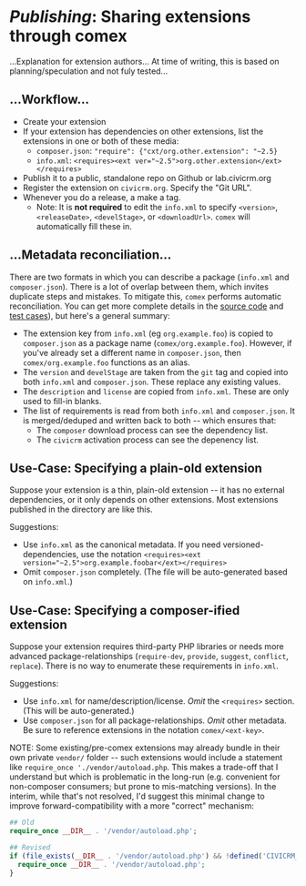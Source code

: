 # *Publishing*: Sharing extensions through comex

...Explanation for extension authors... At time of writing, this is based on planning/speculation and not fuly tested...

## ...Workflow...

* Create your extension
* If your extension has dependencies on other extensions, list the extensions in one or both of these media:
    * `composer.json`: `"require": {"cxt/org.other.extension": "~2.5}`
    * `info.xml`: `<requires><ext ver="~2.5">org.other.extension</ext></requires>`
* Publish it to a public, standalone repo on Github or lab.civicrm.org
* Register the extension on `civicrm.org`. Specify the "Git URL".
* Whenever you do a release, a make a tag.
    * Note: It is **not required** to edit the `info.xml` to specify `<version>`, `<releaseDate>`, `<develStage>`, or `<downloadUrl>`. `comex` will automatically fill these in.

## ...Metadata reconciliation...

There are two formats in which you can describe a package (`info.xml` and `composer.json`). There is a lot of overlap between them, which invites duplicate steps and mistakes. To mitigate this, `comex` performs automatic reconciliation. You can get more complete details in the [source code](../scriptlet/reconcile) and [test cases](../tests/fixtures/reconcile)), but here's a general summary:

* The extension key from `info.xml` (eg `org.example.foo`) is copied to `composer.json` as a package name (`comex/org.example.foo`). However, if you've already set a different name in `composer.json`, then `comex/org.example.foo` functions as an alias.
* The `version` and `develStage` are taken from the `git` tag and copied into both `info.xml` and `composer.json`. These replace any existing values.
* The `description` and `license` are copied from `info.xml`. These are only used to fill-in blanks.
* The list of requirements is read from both `info.xml` and `composer.json`. It is merged/deduped and written back to both -- which ensures that:
   * The `composer` download process can see the dependency list.
   * The `civicrm` activation process can see the depenency list.

## Use-Case: Specifying a plain-old extension

Suppose your extension is a thin, plain-old extension -- it has no external dependencies, or it only depends on other extensions. Most extensions published in the directory are like this.

Suggestions:
* Use `info.xml` as the canonical metadata. If you need versioned-dependencies, use the notation `<requires><ext version="~2.5">org.example.foobar</ext></requires>`
* Omit `composer.json` completely. (The file will be auto-generated based on `info.xml`.)

## Use-Case: Specifying a composer-ified extension

Suppose your extension requires third-party PHP libraries or needs more advanced package-relationships (`require-dev`,  `provide`, `suggest`, `conflict`, `replace`). There is no way to enumerate these requirements in `info.xml`.

Suggestions:
* Use `info.xml` for name/description/license. *Omit* the `<requires>` section. (This will be auto-generated.)
* Use `composer.json` for all package-relationships. *Omit* other metadata. Be sure to reference extensions in the notation `comex/<ext-key>`.

NOTE: Some existing/pre-comex extensions may already bundle in their own private `vendor/` folder -- such extensions would include a statement like `require_once './vendor/autoload.php`. This makes a trade-off that I understand but which is problematic in the long-run (e.g. convenient for non-composer consumers; but prone to mis-matching versions). In the interim, while that's not resolved, I'd suggest this minimal change to improve forward-compatibility with a more "correct" mechanism:

```php
## Old
require_once __DIR__ . '/vendor/autoload.php';

## Revised
if (file_exists(__DIR__ . '/vendor/autoload.php') && !defined('CIVICRM_UNIFIED_AUTOLOAD')) {
  require_once __DIR__ . '/vendor/autoload.php';
}
```
